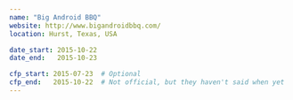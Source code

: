 ```yaml
---
name: "Big Android BBQ"
website: http://www.bigandroidbbq.com/
location: Hurst, Texas, USA

date_start: 2015-10-22
date_end:   2015-10-23

cfp_start: 2015-07-23  # Optional
cfp_end:   2015-10-22  # Not official, but they haven't said when yet
---
```

